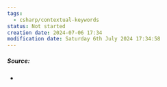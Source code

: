 ```yaml
---
tags:
  - csharp/contextual-keywords
status: Not started
creation date: 2024-07-06 17:34
modification date: Saturday 6th July 2024 17:34:58
---
```

##### Source:
* 
